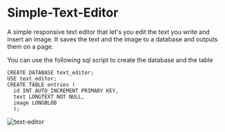 # Simple-Text-Editor
A simple responsive text editor that let's you edit the text you write and insert an image. It saves the text and the image to a database and outputs them on a page.

You can use the following sql script to create the database and the table
```
CREATE DATABASE text_editor; 
USE text_editor; 
CREATE TABLE entries ( 
  id INT AUTO_INCREMENT PRIMARY KEY, 
  text LONGTEXT NOT NULL, 
  image LONGBLOB 
  );
```
![text-editor](https://user-images.githubusercontent.com/30929830/208999962-144e9843-3343-4b2b-91ad-6ab638c7fcf9.png)
